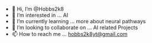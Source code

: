 - 👋 Hi, I’m @Hobbs2k8
- 👀 I’m interested in ... AI
- 🌱 I’m currently learning ... more about neural pathways
- 💞️ I’m looking to collaborate on ... AI related Projects
- 📫 How to reach me ... hobbs2k8yt@gmail.com

<!---
Hobbs2k8/Hobbs2k8 is a ✨ special ✨ repository because its `README.md` (this file) appears on your GitHub profile.
You can click the Preview link to take a look at your changes.
--->
